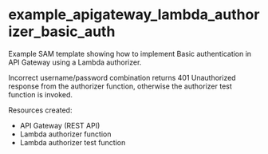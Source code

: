 # example_apigateway_lambda_authorizer_basic_auth

Example SAM template showing how to implement Basic authentication in API Gateway using a Lambda authorizer.

Incorrect username/password combination returns 401 Unauthorized response from the authorizer function, otherwise the authorizer test function is invoked.

Resources created:
  - API Gateway (REST API)
  - Lambda authorizer function
  - Lambda authorizer test function